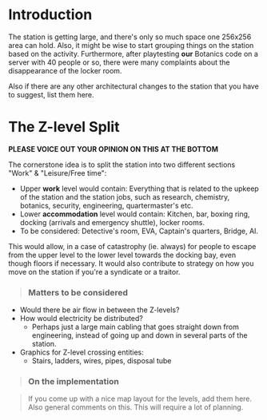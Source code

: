 # Introduction #

The station is getting large, and there's only so much space one 256x256 area can hold. Also, it might be wise to start grouping things on the station based on the activity. Furthermore, after playtesting **our** Botanics code on a server with 40 people or so, there were many complaints about the disappearance of the locker room.

Also if there are any other architectural changes to the station that you have to suggest, list them here.


# The Z-level Split #

**PLEASE VOICE OUT YOUR OPINION ON THIS AT THE BOTTOM**

The cornerstone idea is to split the station into two different sections "Work" & "Leisure/Free time":

  * Upper **work** level would contain: Everything that is related to the upkeep of the station and the station jobs, such as research, chemistry, botanics, security, engineering, quartermaster's etc.
  * Lower **accommodation** level would contain: Kitchen, bar, boxing ring, docking (arrivals and emergency shuttle), locker rooms.
  * To be considered: Detective's room, EVA, Captain's quarters, Bridge, AI.

This would allow, in a case of catastrophy (ie. always) for people to escape from the upper level to the lower level towards the docking bay, even though floors if necessary. It would also contribute to strategy on how you move on the station if you're a syndicate or a traitor.

> ### Matters to be considered ###

  * Would there be air flow in between the Z-levels?
  * How would electricity be distributed?
    * Perhaps just a large main cabling that goes straight down from engineering, instead of going up and down in several parts of the station.
  * Graphics for Z-level crossing entities:
    * Stairs, ladders, wires, pipes, disposal tube

> ### On the implementation ###

> If you come up with a nice map layout for the levels, add them here. Also general comments on this. This will require a lot of planning.